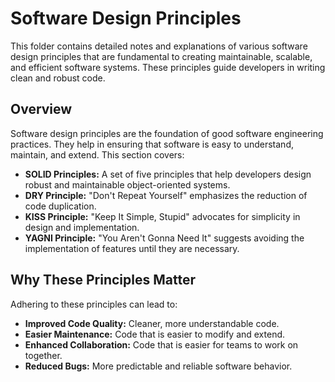 # Software Design Principles
 
 This folder contains detailed notes and explanations of various software design principles that are fundamental to creating maintainable, scalable, and efficient software systems. These principles guide developers in writing clean and robust code.


## Overview

Software design principles are the foundation of good software engineering practices. They help in ensuring that software is easy to understand, maintain, and extend. This section covers:

- **SOLID Principles:** A set of five principles that help developers design robust and maintainable object-oriented systems.
- **DRY Principle:** "Don't Repeat Yourself" emphasizes the reduction of code duplication.
- **KISS Principle:** "Keep It Simple, Stupid" advocates for simplicity in design and implementation.
- **YAGNI Principle:** "You Aren't Gonna Need It" suggests avoiding the implementation of features until they are necessary.

## Why These Principles Matter

Adhering to these principles can lead to:

- **Improved Code Quality:** Cleaner, more understandable code.
- **Easier Maintenance:** Code that is easier to modify and extend.
- **Enhanced Collaboration:** Code that is easier for teams to work on together.
- **Reduced Bugs:** More predictable and reliable software behavior.


 